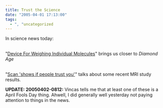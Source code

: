 ```yaml
---
title: Trust the Science
date: "2005-04-01 17:13:00"
tags:
  - ", "uncategorized
---
```

<p> In science news today:<br  /><br  />

"<a href="http://www.physorg.com/news3533.html">Device For Weighing
Individual Molecules</a>" brings us closer to <em>Diamond Age</em><br  /><br  />

"<a href="http://news.bbc.co.uk/2/hi/health/4397269.stm">Scan 'shows
if people trust you'</a>" talks about some recent MRI study results.</p>

<p><strong>UPDATE: 20050402-0812:</strong>  Vincas tells me that at least one of these is a April Fools Day thing.  Ahwell, I did generally well yesterday not paying attention to things in the news.</p>

